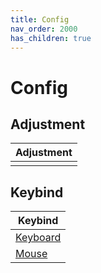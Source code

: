 ```yaml
---
title: Config
nav_order: 2000
has_children: true
---
```



# Config


## Adjustment

| Adjustment |
| ---------- |
|  |


## Keybind

| Keybind |
| --- |
| [Keyboard](https://samwhelp.github.io/xfce-adjustment/read/config/keybind.html) |
| [Mouse](https://samwhelp.github.io/xfce-adjustment/read/config/mousebind.html) |
